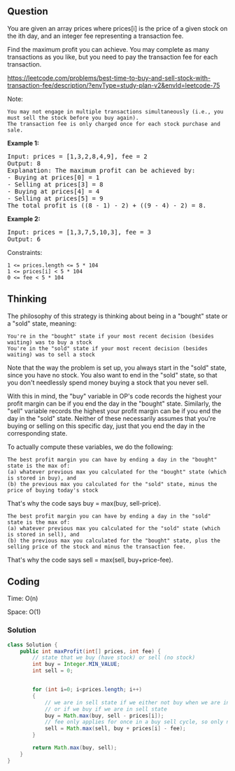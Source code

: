## Question
You are given an array prices where prices[i] is the price of a given stock on the ith day, and an integer fee representing a transaction fee.

Find the maximum profit you can achieve. You may complete as many transactions as you like, but you need to pay the transaction fee for each transaction.

https://leetcode.com/problems/best-time-to-buy-and-sell-stock-with-transaction-fee/description/?envType=study-plan-v2&envId=leetcode-75

Note:

    You may not engage in multiple transactions simultaneously (i.e., you must sell the stock before you buy again).
    The transaction fee is only charged once for each stock purchase and sale.


**Example 1:**
<pre>
Input: prices = [1,3,2,8,4,9], fee = 2
Output: 8
Explanation: The maximum profit can be achieved by:
- Buying at prices[0] = 1
- Selling at prices[3] = 8
- Buying at prices[4] = 4
- Selling at prices[5] = 9
The total profit is ((8 - 1) - 2) + ((9 - 4) - 2) = 8.
</pre>

**Example 2:**
<pre>
Input: prices = [1,3,7,5,10,3], fee = 3
Output: 6
</pre>

Constraints:

    1 <= prices.length <= 5 * 104
    1 <= prices[i] < 5 * 104
    0 <= fee < 5 * 104

## Thinking
The philosophy of this strategy is thinking about being in a "bought" state or a "sold" state, meaning:

    You're in the "bought" state if your most recent decision (besides waiting) was to buy a stock
    You're in the "sold" state if your most recent decision (besides waiting) was to sell a stock

Note that the way the problem is set up, you always start in the "sold" state, since you have no stock. You also want to end in the "sold" state, so that you don't needlessly spend money buying a stock that you never sell.

With this in mind, the "buy" variable in OP's code records the highest your profit margin can be if you end the day in the "bought" state. Similarly, the "sell" variable records the highest your profit margin can be if you end the day in the "sold" state. Neither of these necessarily assumes that you're buying or selling on this specific day, just that you end the day in the corresponding state.

To actually compute these variables, we do the following:

    The best profit margin you can have by ending a day in the "bought" state is the max of:
    (a) whatever previous max you calculated for the "bought" state (which is stored in buy), and
    (b) the previous max you calculated for the "sold" state, minus the price of buying today's stock

That's why the code says buy = max(buy, sell-price).

    The best profit margin you can have by ending a day in the "sold" state is the max of:
    (a) whatever previous max you calculated for the "sold" state (which is stored in sell), and
    (b) the previous max you calculated for the "bought" state, plus the selling price of the stock and minus the transaction fee.

That's why the code says sell = max(sell, buy+price-fee).

## Coding
Time: O(n)

Space: O(1)

### Solution
```java
class Solution {
    public int maxProfit(int[] prices, int fee) {
        // state that we buy (have stock) or sell (no stock)
        int buy = Integer.MIN_VALUE;
        int sell = 0;


        for (int i=0; i<prices.length; i++)
        {
            // we are in sell state if we either not buy when we are in buy state already
            // or if we buy if we are in sell state
            buy = Math.max(buy, sell - prices[i]);
            // fee only applies for once in a buy sell cycle, so only need to apply to either one
            sell = Math.max(sell, buy + prices[i] - fee);
        }

        return Math.max(buy, sell);
    }
}
```
